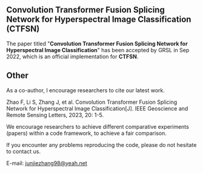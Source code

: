 ## Convolution Transformer Fusion Splicing Network for Hyperspectral Image Classification (CTFSN)
The paper titled "**Convolution Transformer Fusion Splicing Network for Hyperspectral Image Classification**" has been accepted by GRSL in Sep 2022, which is an official implementation for **CTFSN**.

## Other

As a co-author, I encourage researchers to cite our latest work. 

Zhao F, Li S, Zhang J, et al. Convolution Transformer Fusion Splicing Network for Hyperspectral Image Classification[J]. IEEE Geoscience and Remote Sensing Letters, 2023, 20: 1-5.

We encourage researchers to achieve different comparative experiments (papers) within a code framework, to achieve a fair comparison.

If you encounter any problems reproducing the code, please do not hesitate to contact us.

E-mail: junjiezhang98@yeah.net
